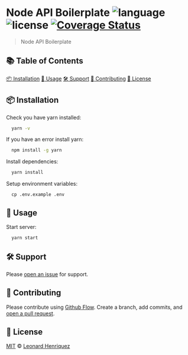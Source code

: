 # Node API Boilerplate ![language](https://img.shields.io/badge/language-javascript-green.svg) ![license](https://img.shields.io/github/license/leonard-henriquez/node-api-boilerplate) [![Coverage Status](https://coveralls.io/repos/github/leonard-henriquez/node-api-boilerplate/badge.svg?branch=master)](https://coveralls.io/github/leonard-henriquez/node-api-boilerplate?branch=master)

> Node API Boilerplate

## :books: Table of Contents

[:package: Installation](#package-Installation)
[:rocket: Usage](#rocket-Usage)
[:hammer_and_wrench: Support](#hammerandwrench-Support)
[:memo: Contributing](#memo-Contributing)
[:scroll: License](#scroll-License)

## :package: Installation

Check you have yarn installed:

```sh
  yarn -v
```

If you have an error install yarn:
```sh
  npm install -g yarn
```

Install dependencies:

```sh
  yarn install
```

Setup environment variables:

```
  cp .env.example .env
```

## :rocket: Usage

Start server:

```sh
  yarn start
```

## :hammer_and_wrench: Support

Please [open an issue](https://github.com/leonard-henriquez/node-api-boilerplate/issues/new) for support.

## :memo: Contributing

Please contribute using [Github Flow](https://guides.github.com/introduction/flow/). Create a branch, add commits, and [open a pull request](https://github.com/leonard-henriquez/node-api-boilerplate/compare/).

## :scroll: License

[MIT](LICENSE) © [Leonard Henriquez](https://github.com/leonard-henriquez)
